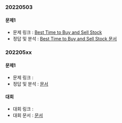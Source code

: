 ###   20220503

####    문제1
-   문제 링크 : [Best Time to Buy and Sell Stock](https://leetcode.com/problems/best-time-to-buy-and-sell-stock/)
-   정답 및 분석 : [Best Time to Buy and Sell Stock 문서](../../문제_문서/2022_05_문서/Best_Time_to_Buy_and_Sell_Stock.md)


###   202205xx

####    문제1
-   문제 링크 : []()
-   정답 및 분석 : [ 문서](../../문제_문서/2022_05_문서/.md)


####  대회
-   대회 링크 : []()
-   대회 문서 : [ 문서](../../대회_문서/2022_05_문서/.md)